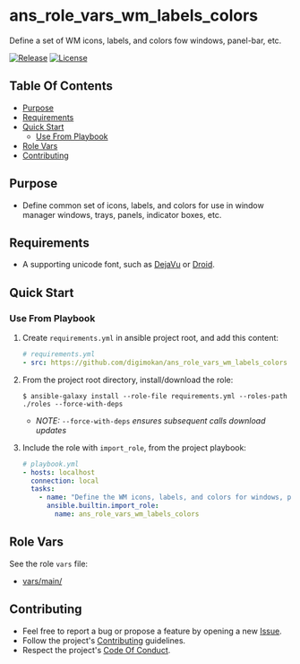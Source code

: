 # ans_role_vars_wm_labels_colors

Define a set of WM icons, labels, and colors fow windows, panel-bar, etc.

[![Release](https://img.shields.io/github/release/digimokan/ans_role_vars_wm_labels_colors.svg?label=release)](https://github.com/digimokan/ans_role_vars_wm_labels_colors/releases/latest "Latest Release Notes")
[![License](https://img.shields.io/badge/license-MIT-blue.svg?label=license)](LICENSE.md "Project License")

## Table Of Contents

* [Purpose](#purpose)
* [Requirements](#requirements)
* [Quick Start](#quick-start)
    * [Use From Playbook](#use-from-playbook)
* [Role Vars](#role-vars)
* [Contributing](#contributing)

## Purpose

* Define common set of icons, labels, and colors for use in window manager
  windows, trays, panels, indicator boxes, etc.

## Requirements

* A supporting unicode font, such as [DejaVu](https://dejavu-fonts.github.io/)
  or [Droid](https://en.wikipedia.org/wiki/Droid_(typeface)).

## Quick Start

### Use From Playbook

1. Create `requirements.yml` in ansible project root, and add this content:

   ```yaml
   # requirements.yml
   - src: https://github.com/digimokan/ans_role_vars_wm_labels_colors
   ```

2. From the project root directory, install/download the role:

   ```shell
   $ ansible-galaxy install --role-file requirements.yml --roles-path ./roles --force-with-deps
   ```

   * _NOTE:_ `--force-with-deps` _ensures subsequent calls download updates_

3. Include the role with `import_role`, from the project playbook:

   ```yaml
   # playbook.yml
   - hosts: localhost
     connection: local
     tasks:
       - name: "Define the WM icons, labels, and colors for windows, panel-bar, etc"
         ansible.builtin.import_role:
           name: ans_role_vars_wm_labels_colors
   ```

## Role Vars

See the role `vars` file:

  * [vars/main/](../vars/main/)

## Contributing

* Feel free to report a bug or propose a feature by opening a new
  [Issue](https://github.com/digimokan/ans_role_vars_wm_labels_colors/issues).
* Follow the project's [Contributing](CONTRIBUTING.md) guidelines.
* Respect the project's [Code Of Conduct](CODE_OF_CONDUCT.md).


